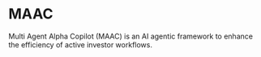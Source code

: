 # MAAC
Multi Agent Alpha Copilot (MAAC) is an AI agentic framework to enhance the efficiency of active investor workflows. 
